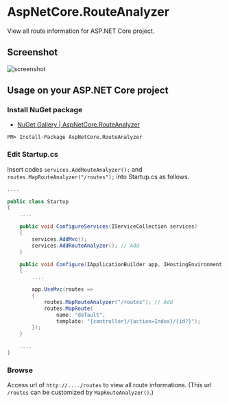 # AspNetCore.RouteAnalyzer
View all route information for ASP.NET Core project.

## Screenshot
![screenshot](https://raw.githubusercontent.com/kobake/AspNetCore.RouteAnalyzer/master/screenshots/screenshot.png)

## Usage on your ASP.NET Core project
### Install NuGet package
- [NuGet Gallery | AspNetCore.RouteAnalyzer](https://www.nuget.org/packages/AspNetCore.RouteAnalyzer)

```
PM> Install-Package AspNetCore.RouteAnalyzer
```

### Edit Startup.cs
Insert codes ```services.AddRouteAnalyzer();``` and ```routes.MapRouteAnalyzer("/routes");``` into Startup.cs as follows.

```cs
....

public class Startup
{
    ....

    public void ConfigureServices(IServiceCollection services)
    {
        services.AddMvc();
        services.AddRouteAnalyzer(); // Add
    }

    public void Configure(IApplicationBuilder app, IHostingEnvironment env)
    {
        ....

        app.UseMvc(routes =>
        {
            routes.MapRouteAnalyzer("/routes"); // Add
            routes.MapRoute(
                name: "default",
                template: "{controller}/{action=Index}/{id?}");
        });
    }

    ....
}
```

### Browse
Access url of ```http://..../routes``` to view all route informations. (This url ```/routes``` can be customized by ```MapRouteAnalyzer()```.)

